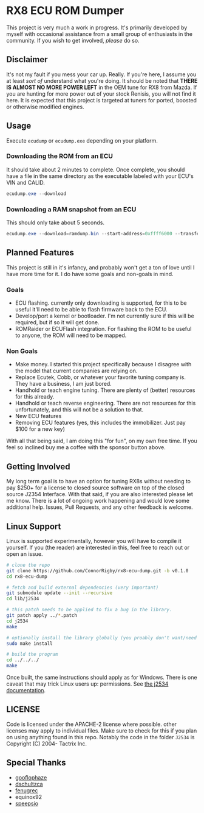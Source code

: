 # RX8 ECU ROM Dumper

This project is very much a work in progress. It's primarily developed by myself
with occasional assistance from a small group of enthusiasts in the community.
If you wish to get involved, *please* do so. 

## Disclaimer

It's not my fault if you mess your car up. Really. If you're here, I assume
you at least *sort of* understand what you're doing. It should be noted
that **THERE IS ALMOST NO MORE POWER LEFT** in the OEM tune for RX8 from
Mazda. If you are hunting for more power out of your stock Renisis, you
will not find it here. It is expected that this project is targeted
at tuners for ported, boosted or otherwise modified engines.

## Usage

Execute `ecudump` or `ecudump.exe` depending on your platform. 

### Downloading the ROM from an ECU

It should take about 2 minutes to complete. Once complete, you
should have a file in the same directory as the executable labeled
with your ECU's VIN and CALID. 

```powershell
ecudump.exe --download
```

### Downloading a RAM snapshot from an ECU

This should only take about 5 seconds.

```powershell
ecudump.exe --download=ramdump.bin --start-address=0xffff6000 --transfer-size=0x7D00
```

## Planned Features

This project is still in it's infancy, and probably won't get a ton of
love until I have more time for it. I do have some goals and non-goals
in mind.

### Goals

* ECU flashing. currently only downloading is supported, for this to be useful it'll need to be able to flash firmware back to the ECU.
* Develop/port a kernel or bootloader. I'm not currently sure if this will be required, but if so it will get done.
* ROMRaider or ECUFlash integration. For flashing the ROM to be useful to anyone, the ROM will need to be mapped.

### Non Goals

* Make money. I started this project specifically because I disagree with the model that current companies are relying on.
* Replace Ecutek, Cobb, or whatever your favorite tuning company is. They have a business, I am just bored.
* Handhold or teach engine tuning. There are plenty of (better) resources for this already.
* Handhold or teach reverse engineering. There are not resources for this unfortunately, and this will not be a solution to that.
* New ECU features 
* Removing ECU features (yes, this includes the immobilizer. Just pay $100 for a new key)

With all that being said, I am doing this "for fun", on my own free time. If you feel so inclined buy me a coffee with the
sponsor button above. 

## Getting Involved

My long term goal is to have an option for tuning RX8s without needing to
pay $250+ for a license to closed source software on top of the closed source
J2354 Interface. With that said, if you are also interested please let me know.
There is a lot of ongoing work happening and would love some additional help.
Issues, Pull Requests, and any other feedback is welcome. 

## Linux Support

Linux is supported experimentally, however you will have to compile it yourself.
If you (the reader) are interested in this, feel free to reach out or open an issue.

```bash
# clone the repo
git clone https://github.com/ConnorRigby/rx8-ecu-dump.git -b v0.1.0
cd rx8-ecu-dump

# fetch and build external dependencies (very important)
git submodule update --init --recursive
cd lib/j2534

# this patch needs to be applied to fix a bug in the library.
git patch apply ../*.patch
cd j2534
make

# optionally install the library globally (you proably don't want/need this)
sudo make install

# build the program
cd ../../../
make
```

Once built, the same instructions should apply as for Windows. There is one caveat that
may trick Linux users up: permissions. See [the j2534 documentation](https://github.com/dschultzca/j2534/tree/bf08e0d923f0e5b28370d3ec0ed402d8093371e6#using-the-library).

## LICENSE

Code is licensed under the APACHE-2 license where possible.
other licenses may apply to individual files. Make sure to check
for this if you plan on using anything found in this repo. Notably
the code in the folder `J2534` is Copyright (C) 2004- Tactrix Inc.

## Special Thanks

* [gooflophaze](https://github.com/gooflophaze)
* [dschultzca](https://github.com/dschultzca)
* [fenugrec](https://github.com/fenugrec)
* equinox92
* [speepsio](https://github.com/speepsio)
